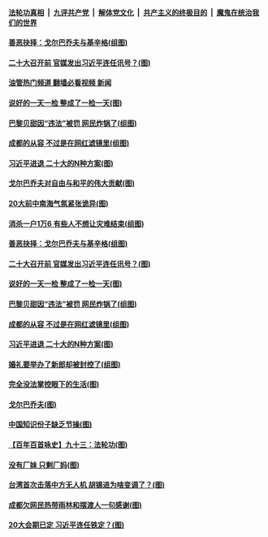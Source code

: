 ####  [法轮功真相](../../../../basic/blob/master/README.md?t=09051231) &nbsp;|&nbsp; [九评共产党](../../../../9ping.md/blob/master/README.md?t=09051231) &nbsp;|&nbsp; [解体党文化](../../../../jtdwh.md/blob/master/README.md?t=09051231)  &nbsp;|&nbsp; [共产主义的终极目的](../../../../gczydzjmd.md/blob/master/README.md?t=09051231) &nbsp;|&nbsp; [魔鬼在统治我们的世界](../../../../mgztzwmdsj.md/blob/master/README.md?t=09051231) 

#### [善恶抉择：戈尔巴乔夫与基辛格(组图)](../pages/p4/1015941.md?t=09051231) 

#### [二十大召开前 官媒发出习近平连任讯号？(图)](../pages/p4/1015889.md?t=09051231) 

#### [油管热门频道 翻墙必看视频 新闻](http://45.76.130.85:81/youtube.html?09051231)

#### [说好的一天一检 整成了一检一天(图)](../pages/p4/1015878.md?t=09051231) 

#### [巴黎贝甜因“违法”被罚 网民炸锅了(组图)](../pages/p4/1015881.md?t=09051231) 

#### [成都的从容 不过是在网红滤镜里(组图)](../pages/p4/1015876.md?t=09051231) 

#### [习近平进退 二十大的N种方案(图)](../pages/p4/1015811.md?t=09051231) 

#### [戈尔巴乔夫对自由与和平的伟大贡献(图)](../pages/p4/1015945.md?t=09051231) 

#### [20大前中南海气氛紧张诡异(图)](../pages/p4/1015944.md?t=09051231) 

#### [消杀一户1万6 有些人不想让灾难结束(组图)](../pages/p4/1015943.md?t=09051231) 

#### [善恶抉择：戈尔巴乔夫与基辛格(组图)](../pages/p4/1015941.md?t=09051231) 

#### [二十大召开前 官媒发出习近平连任讯号？(图)](../pages/p4/1015889.md?t=09051231) 

#### [说好的一天一检 整成了一检一天(图)](../pages/p4/1015878.md?t=09051231) 

#### [巴黎贝甜因“违法”被罚 网民炸锅了(组图)](../pages/p4/1015881.md?t=09051231) 

#### [成都的从容 不过是在网红滤镜里(组图)](../pages/p4/1015876.md?t=09051231) 


#### [习近平进退 二十大的N种方案(图)](../pages/p4/1015811.md?t=09051231) 

#### [婚礼要举办了新郎却被封控了(组图)](../pages/p4/1015809.md?t=09051231) 

#### [完全没法掌控眼下的生活(图)](../pages/p4/1015812.md?t=09051231) 

#### [戈尔巴乔夫(图)](../pages/p4/1015807.md?t=09051231) 

#### [中国知识份子缺乏节操(图)](../pages/p4/1015801.md?t=09051231) 

#### [【百年百首咏史】九十三：法轮功(图)](../pages/p4/1015653.md?t=09051231) 


#### [没有厂妹 只剩厂妈(图)](../pages/p4/1015732.md?t=09051231) 

#### [台湾首次击落中方无人机 胡锡进为啥变调了？(图)](../pages/p4/1015749.md?t=09051231) 

#### [成都欠网民热带雨林和摆渡人一句感谢(图)](../pages/p4/1015731.md?t=09051231) 

#### [20大会期已定 习近平连任铁定？(图)](../pages/p4/1015735.md?t=09051231) 

<img src='http://gfw-breaker.win/goodnews/indexes/p4.md' width='0px' height='0px'/>
